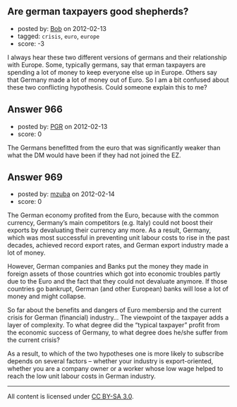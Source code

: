 ## Are german taxpayers good shepherds?

- posted by: [Bob](https://stackexchange.com/users/-1/451-bob) on 2012-02-13
- tagged: `crisis`, `euro`, `europe`
- score: -3

I always hear these two different versions of germans and their relationship with Europe. Some, typically germans, say that erman taxpayers are spending a lot of money to keep everyone else up in Europe. Others say that Germany made a lot of money out of Euro. So I am a bit confused about these two conflicting hypothesis. Could someone explain this to me?


## Answer 966

- posted by: [PGR](https://stackexchange.com/users/-1/632-pgr) on 2012-02-13
- score: 0

The Germans benefitted from the euro that was significantly weaker than what the DM would have been if they had not joined the EZ.




## Answer 969

- posted by: [mzuba](https://stackexchange.com/users/-1/219-mzuba) on 2012-02-14
- score: 0

The German economy profited from the Euro, because with the common currency, Germany’s main competitors (e.g. Italy) could not boost their exports by devaluating their currency any more. As a result, Germany, which was most successful in preventing unit labour costs to rise in the past decades, achieved record export rates, and German export industry made a lot of money.

However, German companies and Banks put the money they made in foreign assets of those countries which got into economic troubles partly due to the Euro and the fact that they could not devaluate anymore. If those countries go bankrupt, German (and other European) banks will lose a lot of money and might collapse. 

So far about the benefits and dangers of Euro membersip and the current crisis for German (financial) industry… The viewpoint of the taxpayer adds a layer of complexity. To what degree did the “typical taxpayer” profit from the economic success of Germany, to what degree does he/she suffer from the current crisis?

As a result, to which of the two hypotheses one is more likely to subscribe depends on several factors – whether your industry is export-oriented, whether you are a company owner or a worker whose low wage helped to reach the low unit labour costs in German industry.



---

All content is licensed under [CC BY-SA 3.0](https://creativecommons.org/licenses/by-sa/3.0/).
